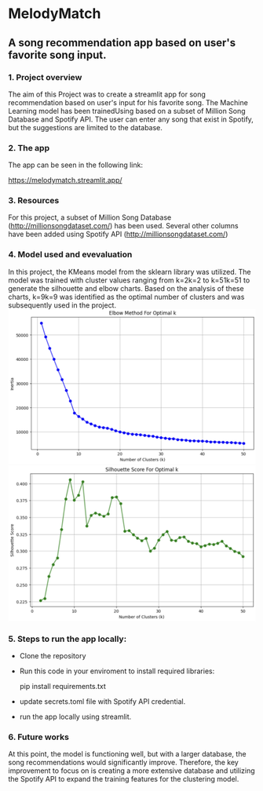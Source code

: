 # MelodyMatch
## A song recommendation app based on user's favorite song input.

### 1. Project overview
The aim of this Project was to create a streamlit app for song recommendation based on user's input for his favorite song. The Machine Learning model has been trainedUsing based on a subset of Million Song Database and Spotify API. The user can enter any song that exist in Spotify, but the suggestions are limited to the database.
### 2. The app
The app can be seen in the following link:

https://melodymatch.streamlit.app/
### 3. Resources
For this project, a subset of Million Song Database (http://millionsongdataset.com/) has been used. Several other columns have been added using Spotify API (http://millionsongdataset.com/)

### 4. Model used and evevaluation
In this project, the KMeans model from the sklearn library was utilized. The model was trained with cluster values ranging from k=2k=2 to k=51k=51 to generate the silhouette and elbow charts. Based on the analysis of these charts, k=9k=9 was identified as the optimal number of clusters and was subsequently used in the project.
![Alt text](https://github.com/amirrezakamkar/song_recommender/blob/main/images/elbow.png)
![Alt text](https://github.com/amirrezakamkar/song_recommender/blob/main/images/silhouette.png)
### 5. Steps to run the app locally:
- Clone the repository
- Run this code in your enviroment to install required libraries:
    
    pip install requirements.txt
- update secrets.toml file with Spotify API credential.
- run the app locally using streamlit.
### 6. Future works
At this point, the model is functioning well, but with a larger database, the song recommendations would significantly improve. Therefore, the key improvement to focus on is creating a more extensive database and utilizing the Spotify API to expand the training features for the clustering model.